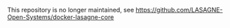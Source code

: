 
This repository is no longer maintained, see https://github.com/LASAGNE-Open-Systems/docker-lasagne-core 
